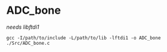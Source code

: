 # ADC_bone

_needs libftdi1_

    gcc -I/path/to/include -L/path/to/lib -lftdi1 -o ADC_bone ./Src/ADC_bone.c
